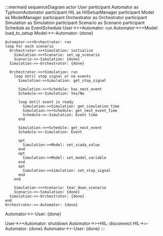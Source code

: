 
:::mermaid
sequenceDiagram
  actor User
  participant Automator as TyphoonAutomator
  participant HIL as HilSetupManager
  participant Model as ModelManager
  participant Orchestrator as Orchestrator
  participant Simulation as Simulation
  participant Scenario as Scenario
  participant Schedule as EventSchedule
  User->>+Automator: run
    Automator->>+Model: load_to_setup
    Model->>-Automator: {done}

    Automator->>+Orchestrator: run
    loop For each scenario
      Orchestrator->>+Simulation: initialize
        Simulation->>+Scenario: set_up_scenario
        Scenario->>-Simulation: {done}
      Simulation->>-Orchestrator: {done}
        
      Orchestrator->>+Simulation: run
        loop Until stop signal or no events
          Simulation->>Simulation: get_stop_signal

          Simulation->>+Schedule: has_next_event
          Schedule->>-Simulation: Yes/No

          loop Until event is ready
            Simulation->>Simulation: get_simulation_time
            Simulation->>+Schedule: get_next_event_time
            Schedule->>-Simulation: Event time
          end

          Simulation->>+Schedule: get_next_event
          Schedule->>-Simulation: Event

          opt
            Simulation->>Model: set_scada_value
          end
          opt
            Simulation->>Model: set_model_variable
          end
          opt
            Simulation->>Simulation: set_stop_signal
          end
        end

        Simulation->>+Scenario: tear_down_scenario
        Scenario->>-Simulation: {done}
      Simulation->>-Orchestrator: {done}
    end
    Orchestrator->>-Automator: {done}

  Automator->>-User: {done}

  User->>+Automator: shutdown
    Automator->>+HIL: disconnect
    HIL->>-Automator: {done}
  Automator->>-User: {done}
:::